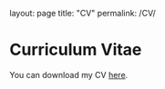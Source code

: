 layout: page
title: "CV"
permalink: /CV/

# Curriculum Vitae

You can download my CV [here](../assets/files/cv_nek_LR.pdf).
